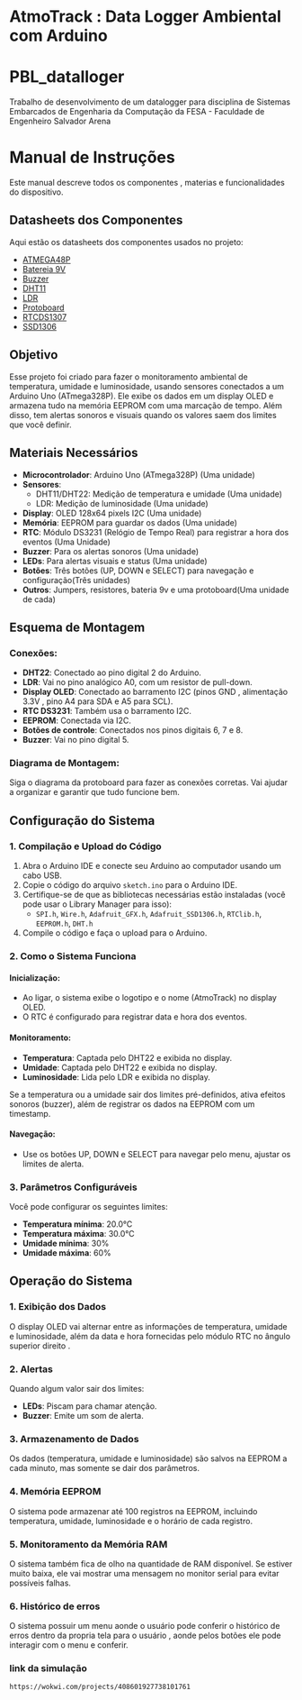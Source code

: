 # AtmoTrack : Data Logger Ambiental com Arduino

# PBL_datalloger

Trabalho de desenvolvimento de um datalogger para disciplina de Sistemas Embarcados de Engenharia da Computação da FESA - Faculdade de Engenheiro Salvador Arena

# Manual de Instruções 

Este manual descreve todos os componentes , materias e funcionalidades do dispositivo.

## Datasheets dos Componentes

Aqui estão os datasheets dos componentes usados no projeto:

- [ATMEGA48P](Datasheets/Datasheet-ATMEGA48P.PDF)
- [Batereia 9V](Datasheets/Datasheet-Bateria9V.pdf)
- [Buzzer](Datasheets/Datasheet-Buzzer.pdf)
- [DHT11](Datasheets/Datasheet-DHT11.PDF)
- [LDR](Datasheets/Datasheet-LDR.pdf)
- [Protoboard](Datasheets/Datasheet-Protoboard.pdf)
- [RTCDS1307](Datasheets/Datasheet-RTCDS1307.PDF)
- [SSD1306](Datasheets/Datasheet-SSD1306.PDF)

## Objetivo

Esse projeto foi criado para fazer o monitoramento ambiental de temperatura, umidade e luminosidade, usando sensores conectados a um Arduino Uno (ATmega328P). Ele exibe os dados em um display OLED e armazena tudo na memória EEPROM com uma marcação de tempo. Além disso, tem alertas sonoros e visuais quando os valores saem dos limites que você definir.

## Materiais Necessários

- **Microcontrolador**: Arduino Uno (ATmega328P) (Uma unidade)
- **Sensores**:
  - DHT11/DHT22: Medição de temperatura e umidade (Uma unidade)
  - LDR: Medição de luminosidade (Uma unidade)
- **Display**: OLED 128x64 pixels I2C (Uma unidade)
- **Memória**: EEPROM para guardar os dados (Uma unidade)
- **RTC**: Módulo DS3231 (Relógio de Tempo Real) para registrar a hora dos eventos (Uma Unidade)
- **Buzzer**: Para os alertas sonoros (Uma unidade)
- **LEDs**: Para alertas visuais e status (Uma unidade) 
- **Botões**: Três botões (UP, DOWN e SELECT) para navegação e configuração(Três unidades)
- **Outros**: Jumpers, resistores, bateria 9v e uma protoboard(Uma unidade de cada)

## Esquema de Montagem

### Conexões:

- **DHT22**: Conectado ao pino digital 2 do Arduino.
- **LDR**: Vai no pino analógico A0, com um resistor de pull-down.
- **Display OLED**: Conectado ao barramento I2C (pinos GND , alimentação 3.3V , pino A4 para SDA e A5 para SCL).
- **RTC DS3231**: Também usa o barramento I2C.
- **EEPROM**: Conectada via I2C.
- **Botões de controle**: Conectados nos pinos digitais 6, 7 e 8.
- **Buzzer**: Vai no pino digital 5.

### Diagrama de Montagem:

Siga o diagrama da protoboard para fazer as conexões corretas. Vai ajudar a organizar e garantir que tudo funcione bem.

## Configuração do Sistema

### 1. Compilação e Upload do Código

1. Abra o Arduino IDE e conecte seu Arduino ao computador usando um cabo USB.
2. Copie o código do arquivo `sketch.ino` para o Arduino IDE.
3. Certifique-se de que as bibliotecas necessárias estão instaladas (você pode usar o Library Manager para isso):
   - `SPI.h`, `Wire.h`, `Adafruit_GFX.h`, `Adafruit_SSD1306.h`, `RTClib.h`, `EEPROM.h`, `DHT.h`
4. Compile o código e faça o upload para o Arduino.

### 2. Como o Sistema Funciona

#### Inicialização:

- Ao ligar, o sistema exibe o logotipo e o nome (AtmoTrack) no display OLED.
- O RTC é configurado para registrar data e hora dos eventos.

#### Monitoramento:

- **Temperatura**: Captada pelo DHT22 e exibida no display.
- **Umidade**: Captada pelo DHT22 e exibida no display.
- **Luminosidade**: Lida pelo LDR e exibida no display.

Se a temperatura ou a umidade sair dos limites pré-definidos, ativa efeitos sonoros (buzzer), além de registrar os dados na EEPROM com um timestamp.

#### Navegação:

- Use os botões UP, DOWN e SELECT para navegar pelo  menu,  ajustar os limites de alerta.

### 3. Parâmetros Configuráveis

Você pode configurar os seguintes limites:

- **Temperatura mínima**: 20.0°C
- **Temperatura máxima**: 30.0°C
- **Umidade mínima**: 30%
- **Umidade máxima**: 60%

## Operação do Sistema

### 1. Exibição dos Dados

O display OLED vai alternar entre as informações de temperatura, umidade e luminosidade, além da data e hora fornecidas pelo módulo RTC no ângulo superior direito .

### 2. Alertas

Quando algum valor sair dos limites:

- **LEDs**: Piscam para chamar atenção.
- **Buzzer**: Emite um som de alerta.

### 3. Armazenamento de Dados

Os dados (temperatura, umidade e luminosidade) são salvos na EEPROM a cada minuto, mas somente se dair dos parâmetros.

### 4. Memória EEPROM

O sistema pode armazenar até 100 registros na EEPROM, incluindo temperatura, umidade, luminosidade e o horário de cada registro.

### 5. Monitoramento da Memória RAM

O sistema também fica de olho na quantidade de RAM disponível. Se estiver muito baixa, ele vai mostrar uma mensagem no monitor serial para evitar possíveis falhas.

### 6. Histórico de erros

O sistema possuir um menu aonde o usuário pode conferir o histórico de erros dentro da propria tela para o usuário , aonde pelos botões ele pode interagir com o menu e conferir.

### link da simulação
```
https://wokwi.com/projects/408601927738101761
```
